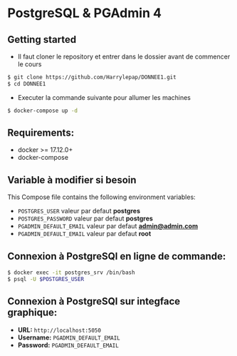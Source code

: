# PostgreSQL & PGAdmin 4

## Getting started
* Il faut cloner le repository et entrer dans le dossier avant de commencer le cours
```sh
$ git clone https://github.com/Harrylepap/DONNEE1.git 
$ cd DONNEE1
```
* Executer la commande suivante pour allumer les machines
```sh
$ docker-compose up -d
```

## Requirements:
* docker >= 17.12.0+
* docker-compose


## Variable à modifier si besoin
This Compose file contains the following environment variables:

* `POSTGRES_USER` valeur par defaut **postgres**
* `POSTGRES_PASSWORD` valeur par defaut **postgres**
* `PGADMIN_DEFAULT_EMAIL` valeur par defaut **admin@admin.com**
* `PGADMIN_DEFAULT_EMAIL` valeur par defaut **root**

## Connexion à PostgreSQl en ligne de commande:
```sh
$ docker exec -it postgres_srv /bin/bash 
$ psql -U $POSTGRES_USER
```

## Connexion à PostgreSQl sur integface graphique:
* **URL:** `http://localhost:5050`
* **Username:** `PGADMIN_DEFAULT_EMAIL`
* **Password:** `PGADMIN_DEFAULT_EMAIL`

